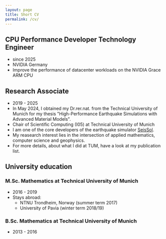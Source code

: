 ```yaml
---
layout: page
title: Short CV
permalink: /cv/
---
```


## CPU Performance Developer Technology Engineer

* since 2025
* NVIDIA Germany
* Improve the performance of datacenter workloads on the NVIDIA Grace ARM CPU

## Research Associate

* 2019 - 2025
* In May 2024, I obtained my Dr.rer.nat. from the Technical University of Munich for my thesis "High-Performance Earthquake Simulations with Advanced Material Models".
* Chair of Scientific Computing (I05) at Technical University of Munich
* I am one of the core developers of the earthquake simulator [SeisSol](https://github.com/SeisSol/SeisSol).
* My reasearch interest lies in the intersection of applied mathematics, computer science and geophysics.
* For more details, about what I did at TUM, have a look at my publication list.

## University education

### M.Sc. Mathematics at Technical University of Munich
* 2016 - 2019
* Stays abroad:
  - NTNU Trondheim, Norway (summer term 2017)
  - University of Pavia (winter term 2018/19)
  
### B.Sc. Mathematics at Technical University of Munich
* 2013 - 2016


